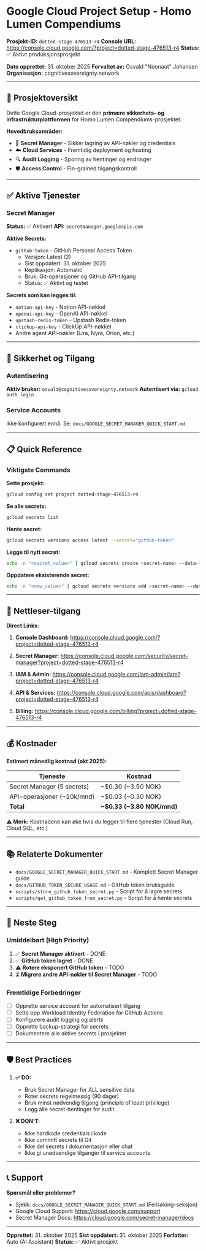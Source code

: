 # Google Cloud Project Setup - Homo Lumen Compendiums

**Prosjekt-ID:** `dotted-stage-476513-r4`
**Console URL:** https://console.cloud.google.com/?project=dotted-stage-476513-r4
**Status:** ✅ Aktivt produksjonsprosjekt

**Dato opprettet:** 31. oktober 2025
**Forvaltet av:** Osvald "Noonaut" Johansen
**Organisasjon:** cognitivesovereignty.network

---

## 🎯 Prosjektoversikt

Dette Google Cloud-prosjektet er den **primære sikkerhets- og infrastrukturplattformen** for Homo Lumen Compendiums-prosjektet.

**Hovedbruksområder:**
- 🔐 **Secret Manager** - Sikker lagring av API-nøkler og credentials
- ☁️ **Cloud Services** - Fremtidig deployment og hosting
- 🔍 **Audit Logging** - Sporing av hentinger og endringer
- 🛡️ **Access Control** - Fin-grained tilgangskontroll

---

## ✅ Aktive Tjenester

### Secret Manager
**Status:** ✅ Aktivert
**API:** `secretmanager.googleapis.com`

**Aktive Secrets:**
- `github-token` - GitHub Personal Access Token
  - Versjon: Latest (2)
  - Sist oppdatert: 31. oktober 2025
  - Replikasjon: Automatic
  - Bruk: Git-operasjoner og GitHub API-tilgang
  - Status: ✅ Aktivt og testet

**Secrets som kan legges til:**
- `notion-api-key` - Notion API-nøkkel
- `openai-api-key` - OpenAI API-nøkkel
- `upstash-redis-token` - Upstash Redis-token
- `clickup-api-key` - ClickUp API-nøkkel
- Andre agent API-nøkler (Lira, Nyra, Orion, etc.)

---

## 🔐 Sikkerhet og Tilgang

### Autentisering
**Aktiv bruker:** `osvald@cognitivesovereignty.network`
**Autentisert via:** `gcloud auth login`

### Service Accounts
Ikke konfigurert ennå. Se: `docs/GOOGLE_SECRET_MANAGER_QUICK_START.md`

---

## 📋 Quick Reference

### Viktigste Commands

**Sette prosjekt:**
```bash
gcloud config set project dotted-stage-476513-r4
```

**Se alle secrets:**
```bash
gcloud secrets list
```

**Hente secret:**
```bash
gcloud secrets versions access latest --secret="github-token"
```

**Legge til nytt secret:**
```bash
echo -n "<secret_value>" | gcloud secrets create <secret-name> --data-file=-
```

**Oppdatere eksisterende secret:**
```bash
echo -n "<new_value>" | gcloud secrets versions add <secret-name> --data-file=-
```

---

## 🔗 Nettleser-tilgang

**Direct Links:**

1. **Console Dashboard:**
   https://console.cloud.google.com/?project=dotted-stage-476513-r4

2. **Secret Manager:**
   https://console.cloud.google.com/security/secret-manager?project=dotted-stage-476513-r4

3. **IAM & Admin:**
   https://console.cloud.google.com/iam-admin/iam?project=dotted-stage-476513-r4

4. **API & Services:**
   https://console.cloud.google.com/apis/dashboard?project=dotted-stage-476513-r4

5. **Billing:**
   https://console.cloud.google.com/billing?project=dotted-stage-476513-r4

---

## 💰 Kostnader

**Estimert månedlig kostnad (okt 2025):**

| Tjeneste | Kostnad |
|----------|---------|
| Secret Manager (5 secrets) | ~$0.30 (~3.50 NOK) |
| API-operasjoner (~10k/mnd) | ~$0.03 (~0.30 NOK) |
| **Total** | **~$0.33 (~3.80 NOK/mnd)** |

**⚠️ Merk:** Kostnadene kan øke hvis du legger til flere tjenester (Cloud Run, Cloud SQL, etc.)

---

## 📚 Relaterte Dokumenter

- `docs/GOOGLE_SECRET_MANAGER_QUICK_START.md` - Komplett Secret Manager guide
- `docs/GITHUB_TOKEN_SECURE_USAGE.md` - GitHub token bruksguide
- `scripts/store_github_token_secret.py` - Script for å lagre secrets
- `scripts/get_github_token_from_secret.py` - Script for å hente secrets

---

## 🚀 Neste Steg

### Umiddelbart (High Priority)
1. ✅ **Secret Manager aktivert** - DONE
2. ✅ **GitHub token lagret** - DONE
3. ⚠️ **Rotere eksponert GitHub token** - TODO
4. ⏳ **Migrere andre API-nøkler til Secret Manager** - TODO

### Fremtidige Forbedringer
- [ ] Opprette service account for automatisert tilgang
- [ ] Sette opp Workload Identity Federation for GitHub Actions
- [ ] Konfigurere audit logging og alerts
- [ ] Opprette backup-strategi for secrets
- [ ] Dokumentere alle aktive secrets i prosjektet

---

## 🛡️ Best Practices

1. **✅ DO:**
   - Bruk Secret Manager for ALL sensitive data
   - Roter secrets regelmessig (90 dager)
   - Bruk minst nødvendig tilgang (principle of least privilege)
   - Logg alle secret-hentinger for audit

2. **❌ DON'T:**
   - Ikke hardkode credentials i kode
   - Ikke committ secrets til Git
   - Ikke del secrets i dokumentasjon eller chat
   - Ikke gi unødvendige tilganger til service accounts

---

## 📞 Support

**Spørsmål eller problemer?**
- Sjekk: `docs/GOOGLE_SECRET_MANAGER_QUICK_START.md` (Feilsøking-seksjon)
- Google Cloud Support: https://cloud.google.com/support
- Secret Manager Docs: https://cloud.google.com/secret-manager/docs

---

**Opprettet:** 31. oktober 2025
**Sist oppdatert:** 31. oktober 2025
**Forfatter:** Auto (AI Assistant)
**Status:** ✅ Aktivt prosjekt

